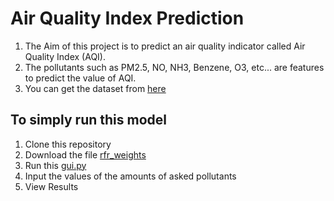 # Air Quality Index Prediction
1. The Aim of this project is to predict an air quality indicator called Air Quality Index (AQI).
2. The pollutants such as PM2.5, NO, NH3, Benzene, O3, etc... are features to predict the value of AQI.
3. You can get the dataset from [here](https://www.kaggle.com/rohanrao/air-quality-data-in-india)

## To simply run this model
1. Clone this repository
2. Download the file [rfr_weights](https://drive.google.com/file/d/1Yy8GhxHkLZ4y4RTj3ajixz5l3Oz91tgr/view?usp=sharing)
3. Run this [gui.py](https://github.com/Me20b077/Air_Quality_Prediiction/blob/main/gui.py)
4. Input the values of the amounts of asked pollutants
5. View Results



